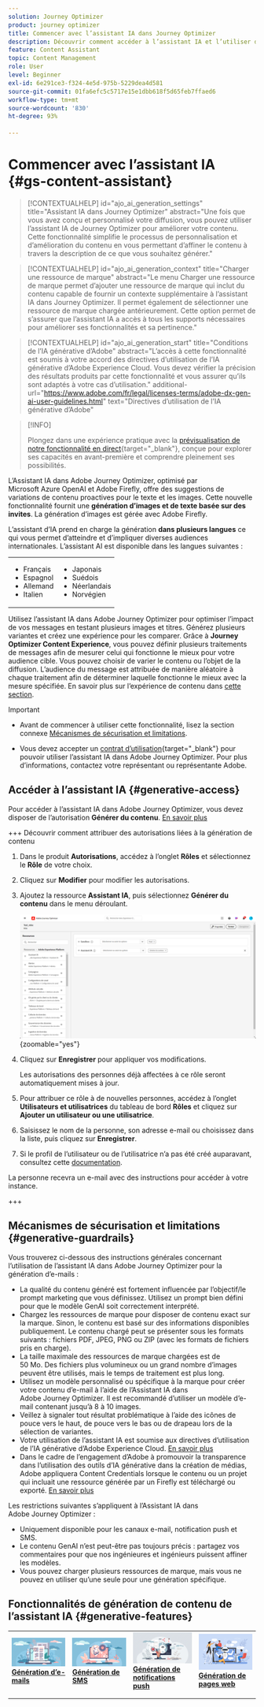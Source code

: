 ```yaml
---
solution: Journey Optimizer
product: journey optimizer
title: Commencer avec l’assistant IA dans Journey Optimizer
description: Découvrir comment accéder à l’assistant IA et l’utiliser dans Journey Optimizer
feature: Content Assistant
topic: Content Management
role: User
level: Beginner
exl-id: 6e291ce3-f324-4e5d-975b-5229dea4d581
source-git-commit: 01fa6efc5c5717e15e1dbb618f5d65feb7ffaed6
workflow-type: tm+mt
source-wordcount: '830'
ht-degree: 93%

---
```


# Commencer avec l’assistant IA {#gs-content-assistant}

>[!CONTEXTUALHELP]
>id="ajo_ai_generation_settings"
>title="Assistant IA dans Journey Optimizer"
>abstract="Une fois que vous avez conçu et personnalisé votre diffusion, vous pouvez utiliser l’assistant IA de Journey Optimizer pour améliorer votre contenu. Cette fonctionnalité simplifie le processus de personnalisation et d’amélioration du contenu en vous permettant d’affiner le contenu à travers la description de ce que vous souhaitez générer."

>[!CONTEXTUALHELP]
>id="ajo_ai_generation_context"
>title="Charger une ressource de marque"
>abstract="Le menu Charger une ressource de marque permet d’ajouter une ressource de marque qui inclut du contenu capable de fournir un contexte supplémentaire à l’assistant IA dans Journey Optimizer. Il permet également de sélectionner une ressource de marque chargée antérieurement. Cette option permet de s’assurer que l’assistant IA a accès à tous les supports nécessaires pour améliorer ses fonctionnalités et sa pertinence."

>[!CONTEXTUALHELP]
>id="ajo_ai_generation_start"
>title="Conditions de l’IA générative d’Adobe"
>abstract="L’accès à cette fonctionnalité est soumis à votre accord des directives d’utilisation de l’IA générative d’Adobe Experience Cloud. Vous devez vérifier la précision des résultats produits par cette fonctionnalité et vous assurer qu’ils sont adaptés à votre cas d’utilisation."
>additional-url="https://www.adobe.com/fr/legal/licenses-terms/adobe-dx-gen-ai-user-guidelines.html" text="Directives d’utilisation de l’IA générative d’Adobe"

>[!INFO]
>
>Plongez dans une expérience pratique avec la [prévisualisation de notre fonctionnalité en direct](https://experienceleague.adobe.com/fr/apps/journey-optimizer/ai-assistant-content-accelerator){target="_blank"}, conçue pour explorer ses capacités en avant-première et comprendre pleinement ses possibilités.


L’Assistant IA dans Adobe Journey Optimizer, optimisé par Microsoft Azure OpenAI et Adobe Firefly, offre des suggestions de variations de contenu proactives pour le texte et les images. Cette nouvelle fonctionnalité fournit une **génération d’images et de texte basée sur des invites**. La génération d’images est gérée avec Adobe Firefly.

L’assistant d’IA prend en charge la génération **dans plusieurs langues** ce qui vous permet d’atteindre et d’impliquer diverses audiences internationales. L’assistant AI est disponible dans les langues suivantes :

<table style="table-layout:fixed"><tr style="border: 0; text-align: center;background-color: #FFFFFF;">
  <tr>
    <td><ul><li>Français</li><li>Espagnol</li><li>Allemand</li><li>Italien</li></ul></td>
    <td><ul><li>Japonais</li><li>Suédois</li><li>Néerlandais</li><li>Norvégien</li></ul></td>
  </tr>
</table>

Utilisez l’assistant IA dans Adobe Journey Optimizer pour optimiser l’impact de vos messages en testant plusieurs images et titres. Générez plusieurs variantes et créez une expérience pour les comparer. Grâce à **Journey Optimizer Content Experience**, vous pouvez définir plusieurs traitements de messages afin de mesurer celui qui fonctionne le mieux pour votre audience cible. Vous pouvez choisir de varier le contenu ou l’objet de la diffusion. L’audience du message est attribuée de manière aléatoire à chaque traitement afin de déterminer laquelle fonctionne le mieux avec la mesure spécifiée. En savoir plus sur l’expérience de contenu dans [cette section](../content-management/content-experiment.md).

>[!IMPORTANT]
>
>* Avant de commencer à utiliser cette fonctionnalité, lisez la section connexe [Mécanismes de sécurisation et limitations](#generative-guardrails).
>
>
>* Vous devez accepter un [contrat d’utilisation](https://www.adobe.com/fr/legal/licenses-terms/adobe-dx-gen-ai-user-guidelines.html){target="_blank"} pour pouvoir utiliser l’assistant IA dans Adobe Journey Optimizer. Pour plus d’informations, contactez votre représentant ou représentante Adobe.

## Accéder à l’assistant IA {#generative-access}

Pour accéder à l’assistant IA dans Adobe Journey Optimizer, vous devez disposer de l’autorisation **Générer du contenu**. [En savoir plus](../administration/permissions.md)

+++  Découvrir comment attribuer des autorisations liées à la génération de contenu

1. Dans le produit **Autorisations**, accédez à l’onglet **Rôles** et sélectionnez le **Rôle** de votre choix.

1. Cliquez sur **Modifier** pour modifier les autorisations.

1. Ajoutez la ressource **Assistant IA**, puis sélectionnez **Générer du contenu** dans le menu déroulant.

   ![](assets/gen-ai-role.png){zoomable="yes"}

1. Cliquez sur **Enregistrer** pour appliquer vos modifications.

   Les autorisations des personnes déjà affectées à ce rôle seront automatiquement mises à jour.

1. Pour attribuer ce rôle à de nouvelles personnes, accédez à l’onglet **Utilisateurs et utilisatrices** du tableau de bord **Rôles** et cliquez sur **Ajouter un utilisateur ou une utilisatrice**.

1. Saisissez le nom de la personne, son adresse e-mail ou choisissez dans la liste, puis cliquez sur **Enregistrer**.

1. Si le profil de l’utilisateur ou de l’utilisatrice n’a pas été créé auparavant, consultez cette [documentation](https://experienceleague.adobe.com/fr/docs/experience-platform/access-control/abac/permissions-ui/users).

La personne recevra un e-mail avec des instructions pour accéder à votre instance.

+++

## Mécanismes de sécurisation et limitations {#generative-guardrails}

Vous trouverez ci-dessous des instructions générales concernant l’utilisation de l’assistant IA dans Adobe Journey Optimizer pour la génération d’e-mails :

* La qualité du contenu généré est fortement influencée par l’objectif/le prompt marketing que vous définissez. Utilisez un prompt bien défini pour que le modèle GenAI soit correctement interprété. 
* Chargez les ressources de marque pour disposer de contenu exact sur la marque. Sinon, le contenu est basé sur des informations disponibles publiquement. Le contenu chargé peut se présenter sous les formats suivants : fichiers PDF, JPEG, PNG ou ZIP (avec les formats de fichiers pris en charge).
* La taille maximale des ressources de marque chargées est de 50 Mo. Des fichiers plus volumineux ou un grand nombre d’images peuvent être utilisés, mais le temps de traitement est plus long.
* Utilisez un modèle personnalisé ou spécifique à la marque pour créer votre contenu d’e-mail à l’aide de l’Assistant IA dans Adobe Journey Optimizer. Il est recommandé d’utiliser un modèle d’e-mail contenant jusqu’à 8 à 10 images.
* Veillez à signaler tout résultat problématique à l’aide des icônes de pouce vers le haut, de pouce vers le bas ou de drapeau lors de la sélection de variantes.
* Votre utilisation de l’assistant IA est soumise aux directives d’utilisation de l’IA générative d’Adobe Experience Cloud. [En savoir plus](https://www.adobe.com/fr/legal/licenses-terms/adobe-dx-gen-ai-user-guidelines.html)
* Dans le cadre de l’engagement d’Adobe à promouvoir la transparence dans l’utilisation des outils d’IA générative dans la création de médias, Adobe appliquera Content Credentials lorsque le contenu ou un projet qui incluait une ressource générée par un Firefly est téléchargé ou exporté. [En savoir plus](https://helpx.adobe.com/fr/firefly/using/content-credentials.html)

Les restrictions suivantes s’appliquent à l’Assistant IA dans Adobe Journey Optimizer :

* Uniquement disponible pour les canaux e-mail, notification push et SMS.
* Le contenu GenAI n’est peut-être pas toujours précis : partagez vos commentaires pour que nos ingénieures et ingénieurs puissent affiner les modèles.
* Vous pouvez charger plusieurs ressources de marque, mais vous ne pouvez en utiliser qu’une seule pour une génération spécifique.


## Fonctionnalités de génération de contenu de l’assistant IA {#generative-features}


<table style="table-layout:fixed"><tr style="border: 0;">
<td>
<a href="generative-email.md">
<img alt="Génération d’e-mails" src="assets/do-not-localize/text-genai.jpeg">
</a>
<div>
<a href="generative-email.md"><strong>Génération d’e-mails</strong></a>
</div>
<p>
</td>
<td>
<a href="generative-sms.md">
<img alt="Génération de SMS" src="assets/do-not-localize/image-genai.jpeg">
</a>
<div><a href="generative-sms.md"><strong>Génération de SMS</strong>
</div>
<p>
</td>
<td>
<a href="generative-push.md">
<img alt="Génération de notifications push" src="assets/do-not-localize/email-genai.jpeg">
</a>
<div>
<a href="generative-push.md"><strong>Génération de notifications push</strong></a>
</div>
<p></td>
<td>
<a href="generative-web.md">
<img alt="Génération web" src="assets/do-not-localize/web-genai.jpeg">
</a>
<div><a href="generative-web.md"><strong>Génération de pages web</strong>
</div>
<p>
</td>
</tr></table>
